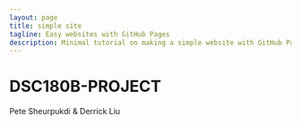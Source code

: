 ```yaml
---
layout: page
title: simple site
tagline: Easy websites with GitHub Pages
description: Minimal tutorial on making a simple website with GitHub Pages
---
```


# DSC180B-PROJECT

Pete Sheurpukdi & Derrick Liu
